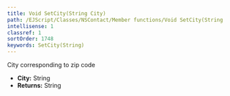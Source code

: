 ```yaml
---
title: Void SetCity(String City)
path: /EJScript/Classes/NSContact/Member functions/Void SetCity(String p_0)
intellisense: 1
classref: 1
sortOrder: 1748
keywords: SetCity(String)
---
```



City corresponding to zip code



* **City:** String
* **Returns:** String


